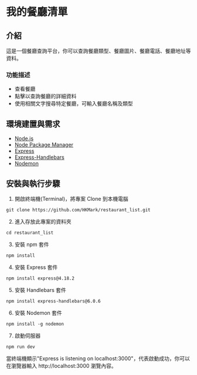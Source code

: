 # 我的餐廳清單

## 介紹

這是一個餐廳查詢平台，你可以查詢餐廳類型、餐廳圖片、餐廳電話、餐廳地址等資料。

### 功能描述

- 查看餐廳
- 點擊以查詢餐廳的詳細資料 
- 使用相關文字搜尋特定餐廳，可輸入餐廳名稱及類型

## 環境建置與需求
- [Node.js](https://nodejs.org/en/)
- [Node Package Manager](https://www.npmjs.com/)
- [Express](https://www.npmjs.com/package/express)
- [Express-Handlebars](https://www.npmjs.com/package/express-handlebars)
- [Nodemon](https://www.npmjs.com/package/nodemon)

## 安裝與執行步驟

1. 開啟終端機(Terminal)，將專案 Clone 到本機電腦

```
git clone https://github.com/HKMark/restaurant_list.git
```

2. 進入存放此專案的資料夾

```
cd restaurant_list
```

3. 安裝 npm 套件

```
npm install
```

4. 安裝 Express 套件

```
npm install express@4.18.2
```

5. 安裝 Handlebars 套件

```
npm install express-handlebars@6.0.6
```

6. 安裝 Nodemon 套件

```
npm install -g nodemon
```

7. 啟動伺服器
```
npm run dev
```

當終端機顯示"Express is listening on localhost:3000"，代表啟動成功，你可以在瀏覽器輸入 http://localhost:3000 瀏覽內容。




